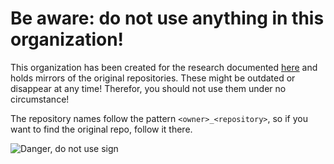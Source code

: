 # Be aware: do not use anything in this organization!
This organization has been created for the research documented [here](https://devopsjournal.io/blog/2022/09/18/Analysing-the-GitHub-marketplace) and holds mirrors of the original repositories. 
These might be outdated or disappear at any time! Therefor, you should not use them under no circumstance!

The repository names follow the pattern `<owner>_<repository>`, so if you want to find the original repo, follow it there. 

![Danger, do not use sign](/profile/Do-Not-Use-Danger-Sign.jpg)
